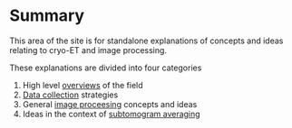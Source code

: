 # Summary

This area of the site is for standalone explanations 
of concepts and ideas relating to cryo-ET and image processing. 

These explanations are divided into four categories
1. High level [overviews](overviews/overviews) of the field
2. [Data collection](data-collection/introduction) strategies
3. General [image proceesing](image-processing/introduction) concepts and ideas
4. Ideas in the context of [subtomogram averaging](subtomogram-averaging/index)
